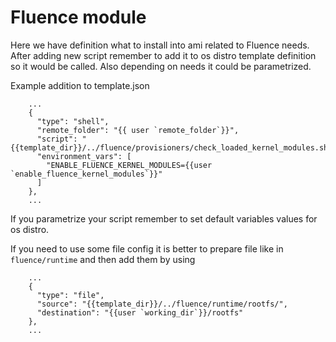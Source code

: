 # Fluence module

Here we have definition what to install into ami related to Fluence needs.
After adding new script remember to add it to os distro template definition so it would be called. Also depending on needs it could be parametrized.

Example addition to template.json
```
    ...
    {
      "type": "shell",
      "remote_folder": "{{ user `remote_folder`}}",
      "script": "{{template_dir}}/../fluence/provisioners/check_loaded_kernel_modules.sh",
      "environment_vars": [
        "ENABLE_FLUENCE_KERNEL_MODULES={{user `enable_fluence_kernel_modules`}}"
      ]
    },
    ...
```

If you parametrize your script remember to set default variables values for os distro.

If you need to use some file config it is better to prepare file like in `fluence/runtime` and then add them by using
```
    ...
    {
      "type": "file",
      "source": "{{template_dir}}/../fluence/runtime/rootfs/",
      "destination": "{{user `working_dir`}}/rootfs"
    },
    ...
```
